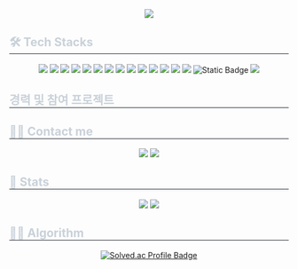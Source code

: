 <div align= "center">
    <img src="https://capsule-render.vercel.app/api?type=transparent&color=auto&height=120&text=IMZZ's%20github&animation=&fontColor=ffffff&fontSize=60" />
</div>
<div style="text-align: left;">
    <h2 style="border-bottom: 1px solid #21262d; color: #c9d1d9;"> 🛠️ Tech Stacks </h2>
    <div  align= "center">
        <img src="https://img.shields.io/badge/Javascript-F7DF1E?style=for-the-badge&logo=Javascript&logoColor=white">
        <img src="https://img.shields.io/badge/Typescript-3178C6?style=for-the-badge&logo=Typescript&logoColor=white">
        <img src="https://img.shields.io/badge/Python-3776AB?style=for-the-badge&logo=Python&logoColor=white">
        <img src="https://img.shields.io/badge/Node.js-339933?style=for-the-badge&logo=Node.js&logoColor=white">
        <img src="https://img.shields.io/badge/Express-000000?style=for-the-badge&logo=Express&logoColor=white">
        <img src="https://img.shields.io/badge/nest.js-E0234E?style=for-the-badge&logo=nestjs&logoColor=white">
        <img src="https://img.shields.io/badge/Postgresql-4169E1?style=for-the-badge&logo=postgresql&logoColor=white">
        <img src="https://img.shields.io/badge/MySQL-4479A1?style=for-the-badge&logo=MySQL&logoColor=white">
        <img src="https://img.shields.io/badge/mongodb-47A248?style=for-the-badge&logo=mongodb&logoColor=white">
        <img src="https://img.shields.io/badge/redis-FF4438?style=for-the-badge&logo=redis&logoColor=white">
        <img src="https://img.shields.io/badge/Amazon S3-569A31?style=for-the-badge&logo=Amazon S3&logoColor=white">
        <img src="https://img.shields.io/badge/Amazon AWS-232F3E?style=for-the-badge&logo=Amazon AWS&logoColor=white">
        <img src="https://img.shields.io/badge/Docker-2496ED?style=for-the-badge&logo=Docker&logoColor=white">
        <img src="https://img.shields.io/badge/kafka-231F20?style=for-the-badge&logo=apachekafka&logoColor=white">
        <img alt="Static Badge" src="https://img.shields.io/badge/mqtt-660066?style=for-the-badge&logo=mqtt&logoColor=white">
        <img src="https://img.shields.io/badge/Slack-4A154B?style=for-the-badge&logo=Slack&logoColor=white">
    </div>
</div>
<div style="text-align: left;"> 
    <h2 style="border-bottom: 1px solid #21262d; color: #c9d1d9;"> 경력 및 참여 프로젝트 </h2>  
    <div style="font-weight: 700; font-size: 15px; text-align: left; color: #c9d1d9;">
    </div> 
</div>
<div style="text-align: left;">
    <h2 style="border-bottom: 1px solid #21262d; color: #c9d1d9;"> 🧑‍💻 Contact me </h2>
    <div align= "center">
        <a href="https://pjs9655.tistory.com" target="_blank"><img src="https://img.shields.io/badge/Tistory-000000?style=for-the-badge&logo=Tistory&logoColor=white"></a>
        <a href="mailto:wjdtjq9655@gmail.com"> <img src="https://img.shields.io/badge/Gmail-EA4335?style=for-the-badge&logo=Gmail&logoColor=white&link=mailto:wjdtjq9655@gmail.com"> </a>
    </div>
</div>
<div style="text-align: left;"> 
    <h2 style="border-bottom: 1px solid #21262d; color: #c9d1d9;"> 🏅 Stats </h2>
    <div align= "center">
        <img src="https://github-readme-stats.vercel.app/api?username=wjdtjq1214&bg_color=180,000000,&title_color=000000&text_color=000000"/>
        <img src="https://github-readme-stats.vercel.app/api/top-langs/?username=wjdtjq1214&layout=compact&bg_color=180,000000,&title_color=000000&text_color=000000"/>
    </div> 
</div>
<div style="text-align: left;">
    <h2 style="border-bottom: 1px solid #21262d; color: #c9d1d9;"> 😵‍💫 Algorithm </h2>
    <div align="center">
        <a href="https://solved.ac/profile/wjdtjq9655" target="_blank"><img src="http://mazassumnida.wtf/api/v2/generate_badge?boj=wjdtjq9655" alt="Solved.ac Profile Badge" data-canonical-src="http://mazassumnida.wtf/api/v2/generate_badge?boj=wjdtjq9655" style="max-width: 100%;"></a>
    </div>
</div>
